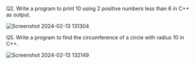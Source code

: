 Q2. Write a program to print 10 using 2 positive numbers less than 6 in C++ as output.

![Screenshot 2024-02-13 131304](https://github.com/anantkaushik19/Assignment-1/assets/159428443/cc5f1b31-85ed-47b5-b1ec-824689b90108)

Q5. Write a program to find the circumference of a circle with radius 10 in C++.

![Screenshot 2024-02-13 132149](https://github.com/anantkaushik19/Assignment-1/assets/159428443/f8ef1586-77b0-43ec-b84f-c6535dc3986d)
